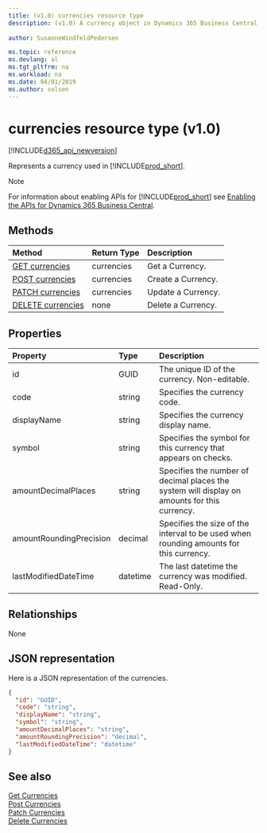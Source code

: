```yaml
---
title: (v1.0) currencies resource type
description: (v1.0) A currency object in Dynamics 365 Business Central 
 
author: SusanneWindfeldPedersen

ms.topic: reference
ms.devlang: al
ms.tgt_pltfrm: na
ms.workload: na
ms.date: 04/01/2019
ms.author: solsen
---
```


# currencies resource type (v1.0)

[!INCLUDE[d365_api_newversion](../../../includes/d365_api_newversion.md)]

Represents a currency used in [!INCLUDE[prod_short](../../../includes/prod_short.md)].

> [!NOTE]  
> For information about enabling APIs for [!INCLUDE[prod_short](../../../includes/prod_short.md)] see [Enabling the APIs for Dynamics 365 Business Central](../enabling-apis-for-dynamics-nav.md).

## Methods

| Method                                                  |Return Type|Description       |
|:--------------------------------------------------------|:----------|:-----------------|
|[GET currencies](../api/dynamics_currencies_get.md)      |currencies |Get a Currency.   |
|[POST currencies](../api/dynamics_create_currencies.md)  |currencies |Create a Currency.|
|[PATCH currencies](../api/dynamics_currencies_update.md) |currencies |Update a Currency.|
|[DELETE currencies](../api/dynamics_currencies_delete.md)|none       |Delete a Currency.|

## Properties

| Property              | Type   |Description                                                   |
|:----------------------|:-------|:-------------------------------------------------------------|
|id                     |GUID    |The unique ID of the currency. Non-editable.                  |
|code                   |string  |Specifies the currency code.                                  |
|displayName            |string  |Specifies the currency display name.                          |
|symbol                 |string  |Specifies the symbol for this currency that appears on checks.|
|amountDecimalPlaces    |string  |Specifies the number of decimal places the system will display on amounts for this currency.|
|amountRoundingPrecision|decimal |Specifies the size of the interval to be used when rounding amounts for this currency.|
|lastModifiedDateTime   |datetime|The last datetime the currency was modified. Read-Only.       |  


## Relationships
None

## JSON representation

Here is a JSON representation of the currencies.


```json
{
  "id": "GUID",
  "code": "string",
  "displayName": "string",
  "symbol": "string",
  "amountDecimalPlaces": "string",
  "amountRoundingPrecision": "decimal",
  "lastModifiedDateTime": "datetime"
}
```

## See also
  
[Get Currencies](../api/dynamics_currencies_get.md)  
[Post Currencies](../api/dynamics_create_currencies.md)  
[Patch Currencies](../api/dynamics_currencies_update.md)  
[Delete Currencies](../api/dynamics_currencies_delete.md)  